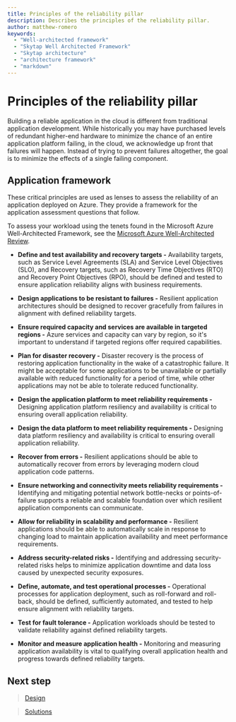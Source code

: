 ```yaml
---
title: Principles of the reliability pillar
description: Describes the principles of the reliability pillar.
author: matthew-romero 
keywords:
  - "Well-architected framework"
  - "Skytap Well Architected Framework"
  - "Skytap architecture"
  - "architecture framework"
  - "markdown"
---
```


# Principles of the reliability pillar

Building a reliable application in the cloud is different from traditional application development. While historically you may have purchased levels of redundant higher-end hardware to minimize the chance of an entire application platform failing, in the cloud, we acknowledge up front that failures will happen. Instead of trying to prevent failures altogether, the goal is to minimize the effects of a single failing component.

## Application framework

These critical principles are used as lenses to assess the reliability of an application deployed on Azure. They provide a framework for the application assessment questions that follow.

To assess your workload using the tenets found in the Microsoft Azure Well-Architected Framework, see the [Microsoft Azure Well-Architected Review](/assessments/).

- **Define and test availability and recovery targets -** Availability targets, such as Service Level Agreements (SLA) and Service Level Objectives (SLO), and Recovery targets, such as Recovery Time Objectives (RTO) and Recovery Point Objectives (RPO), should be defined and tested to ensure application reliability aligns with business requirements.

- **Design applications to be resistant to failures -** Resilient application architectures should be designed to recover gracefully from failures in alignment with defined reliability targets.

- **Ensure required capacity and services are available in targeted regions -** Azure services and capacity can vary by region, so it's important to understand if targeted regions offer required capabilities.

- **Plan for disaster recovery -** Disaster recovery is the process of restoring application functionality in the wake of a catastrophic failure. It might be acceptable for some applications to be unavailable or partially available with reduced functionality for a period of time, while other applications may not be able to tolerate reduced functionality.

- **Design the application platform to meet reliability requirements -** Designing application platform resiliency and availability is critical to ensuring overall application reliability.

- **Design the data platform to meet reliability requirements -** Designing data platform resiliency and availability is critical to ensuring overall application reliability.

- **Recover from errors -** Resilient applications should be able to automatically recover from errors by leveraging modern cloud application code patterns.

- **Ensure networking and connectivity meets reliability requirements -** Identifying and mitigating potential network bottle-necks or points-of-failure supports a reliable and scalable foundation over which resilient application components can communicate.

- **Allow for reliability in scalability and performance -** Resilient applications should be able to automatically scale in response to changing load to maintain application availability and meet performance requirements.

- **Address security-related risks -** Identifying and addressing security-related risks helps to minimize application downtime and data loss caused by unexpected security exposures.

- **Define, automate, and test operational processes -** Operational processes for application deployment, such as roll-forward and roll-back, should be defined, sufficiently automated, and tested to help ensure alignment with reliability targets.

- **Test for fault tolerance -** Application workloads should be tested to validate reliability against defined reliability targets.

- **Monitor and measure application health -** Monitoring and measuring application availability is vital to qualifying overall application health and progress towards defined reliability targets.

## Next step


>[Design](./design-checklist.md)

>[Solutions](./solutions/overview.md)

